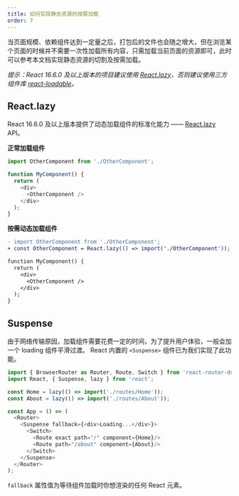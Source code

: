 ```yaml
---
title: 如何实现静态资源的按需加载
order: 7
---
```


当页面规模、依赖组件达到一定量之后，打包后的文件也会随之增大，但在浏览某个页面的时候并不需要一次性加载所有内容，只需加载当前页面的资源即可，此时可以参考本文档实现静态资源的切割及按需加载。

*提示：React 16.6.0 及以上版本的项目建议使用 [React.lazy](https://reactjs.org/docs/code-splitting.html#reactlazy)，否则建议使用三方组件库 [react-loadable](https://github.com/jamiebuilds/react-loadable)。*

## React.lazy

React 16.6.0 及以上版本提供了动态加载组件的标准化能力 —— [React.lazy](https://reactjs.org/docs/code-splitting.html#reactlazy) API。

**正常加载组件**
```js
import OtherComponent from './OtherComponent';

function MyComponent() {
  return (
    <div>
      <OtherComponent />
    </div>
  );
}
```

**按需动态加载组件**
```diff
- import OtherComponent from './OtherComponent';
+ const OtherComponent = React.lazy(() => import('./OtherComponent'));

function MyComponent() {
  return (
    <div>
      <OtherComponent />
    </div>
  );
}
```

## Suspense

由于网络传输原因，加载组件需要花费一定的时间，为了提升用户体验，一般会加一个 loading 组件平滑过渡。
React 内置的 `<Suspense>` 组件已为我们实现了此功能。

```js
import { BrowserRouter as Router, Route, Switch } from 'react-router-dom';
import React, { Suspense, lazy } from 'react';

const Home = lazy(() => import('./routes/Home'));
const About = lazy(() => import('./routes/About'));

const App = () => (
  <Router>
    <Suspense fallback={<div>Loading...</div>}>
      <Switch>
        <Route exact path="/" component={Home}/>
        <Route path="/about" component={About}/>
      </Switch>
    </Suspense>
  </Router>
);
```

`fallback` 属性值为等待组件加载时你想渲染的任何 React 元素。
